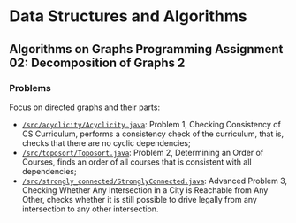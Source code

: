 # Data Structures and Algorithms
## Algorithms on Graphs Programming Assignment 02: Decomposition of Graphs 2
### Problems
Focus on directed graphs and their parts:
* [`/src/acyclicity/Acyclicity.java`](src/acyclicity/Acyclicity.java): Problem 1, Checking Consistency of CS Curriculum, performs a consistency check of the curriculum, that is, checks that there are no cyclic dependencies;
* [`/src/toposort/Toposort.java`](src/toposort/Toposort.java): Problem 2, Determining an Order of Courses, finds an order of all courses that is consistent with all dependencies;
* [`/src/strongly_connected/StronglyConnected.java`](src/strongly_connected/StronglyConnected.java): Advanced Problem 3, Checking Whether Any Intersection in a City is Reachable from Any Other, checks whether it is still possible to drive legally from any intersection to any other intersection.
